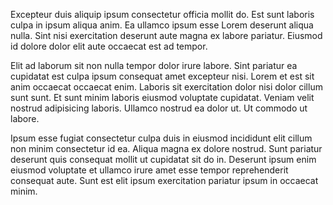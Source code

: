 Excepteur duis aliquip ipsum consectetur officia mollit do. Est sunt laboris culpa in ipsum aliqua anim. Ea ullamco ipsum esse Lorem deserunt aliqua nulla. Sint nisi exercitation deserunt aute magna ex labore pariatur. Eiusmod id dolore dolor elit aute occaecat est ad tempor.

Elit ad laborum sit non nulla tempor dolor irure labore. Sint pariatur ea cupidatat est culpa ipsum consequat amet excepteur nisi. Lorem et est sit anim occaecat occaecat enim. Laboris sit exercitation dolor nisi dolor cillum sunt sunt. Et sunt minim laboris eiusmod voluptate cupidatat. Veniam velit nostrud adipisicing laboris. Ullamco nostrud ea dolor ut. Ut commodo ut labore.

Ipsum esse fugiat consectetur culpa duis in eiusmod incididunt elit cillum non minim consectetur id ea. Aliqua magna ex dolore nostrud. Sunt pariatur deserunt quis consequat mollit ut cupidatat sit do in. Deserunt ipsum enim eiusmod voluptate et ullamco irure amet esse tempor reprehenderit consequat aute. Sunt est elit ipsum exercitation pariatur ipsum in occaecat minim.